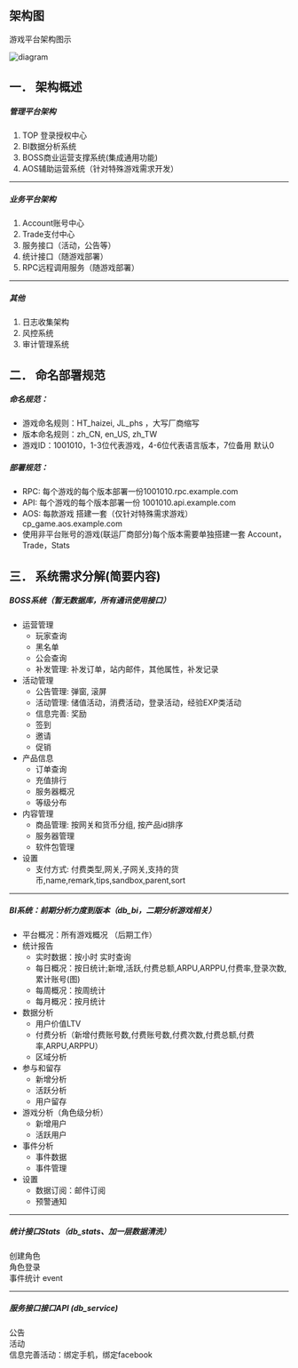 ## 架构图
游戏平台架构图示

![diagram](https://raw.githubusercontent.com/hetugm/docs/master/assets/diagram.png "架构图")


## 一．  架构概述
##### 管理平台架构  
1. TOP 登录授权中心  
2. BI数据分析系统  
3. BOSS商业运营支撑系统(集成通用功能)  
4. AOS辅助运营系统（针对特殊游戏需求开发）  

___

##### 业务平台架构  
1. Account账号中心  
2. Trade支付中心  
3. 服务接口（活动，公告等）  
4. 统计接口（随游戏部署）  
5. RPC远程调用服务（随游戏部署）  

___

##### 其他  
1. 日志收集架构  
2. 风控系统  
3. 审计管理系统  


## 二．  命名部署规范

##### 命名规范：  
* 游戏命名规则：HT_haizei, JL_phs ，大写厂商缩写  
* 版本命名规则：zh_CN, en_US, zh_TW  
* 游戏ID：1001010，1-3位代表游戏，4-6位代表语言版本，7位备用 默认0  

##### 部署规范：  
* RPC: 每个游戏的每个版本部署一份1001010.rpc.example.com  
* API: 每个游戏的每个版本部署一份 1001010.api.example.com  
* AOS: 每款游戏 搭建一套（仅针对特殊需求游戏）cp_game.aos.example.com  
* 使用非平台账号的游戏(联运厂商部分)每个版本需要单独搭建一套 Account，Trade，Stats  


## 三．  系统需求分解(简要内容)

##### BOSS系统（暂无数据库，所有通讯使用接口）  
* 运营管理
    * 玩家查询
    * 黑名单
    * 公会查询
    * 补发管理: 补发订单，站内邮件，其他属性，补发记录
* 活动管理
    * 公告管理: 弹窗, 滚屏
    * 活动管理: 储值活动，消费活动，登录活动，经验EXP类活动
    * 信息完善: 奖励
    * 签到
    * 邀请
    * 促销
* 产品信息
    * 订单查询
    * 充值排行
    * 服务器概况
    * 等级分布
* 内容管理
    * 商品管理: 按网关和货币分组, 按产品id排序
    * 服务器管理
    * 软件包管理
* 设置
    * 支付方式: 付费类型,网关,子网关,支持的货币,name,remark,tips,sandbox,parent,sort

___

##### BI系统：前期分析力度到版本（db_bi，二期分析游戏相关）  
* 平台概况：所有游戏概况 （后期工作）
* 统计报告
    * 实时数据：按小时 实时查询
    * 每日概况：按日统计;新增,活跃,付费总额,ARPU,ARPPU,付费率,登录次数,累计账号(图)
    * 每周概况：按周统计
    * 每月概况：按月统计
* 数据分析
	* 用户价值LTV
	* 付费分析（新增付费账号数,付费账号数,付费次数,付费总额,付费率,ARPU,ARPPU）
	* 区域分析
* 参与和留存
    * 新增分析
    * 活跃分析
	* 用户留存
* 游戏分析（角色级分析）
    * 新增用户
    * 活跃用户
* 事件分析
    * 事件数据
    * 事件管理
* 设置
	* 数据订阅：邮件订阅 
    * 预警通知

___

##### 统计接口Stats（db_stats、加一层数据清洗）  
创建角色  
角色登录  
事件统计 event  

___

##### 服务接口接口API (db_service)  
公告  
活动  
信息完善活动：绑定手机，绑定facebook  

